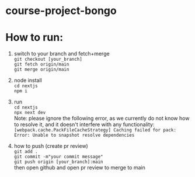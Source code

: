 # course-project-bongo

# How to run:
1. switch to your branch and fetch+merge \
`git checkout [your_branch]` \
`git fetch origin/main` \
`git merge origin/main`


2. node install \
`cd nextjs` \
`npm i` 

3. run \
`cd nextjs` \
`npx next dev` \
Note: please ignore the following error, as we currently do not know how to resolve it, and it doesn't interfere with any functionality:
`[webpack.cache.PackFileCacheStrategy] Caching failed for pack: Error: Unable to snapshot resolve dependencies` 




10. how to push (create pr review) \
`git add .` \
`git commit -m"your commit message"` \
`git push origin [your_branch]:main` \
then open github and open pr review to merge to main 
